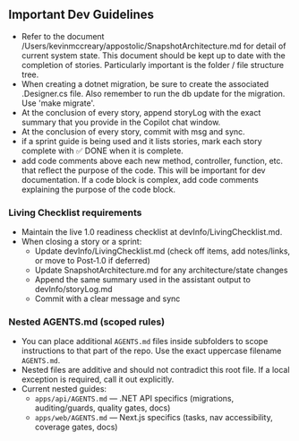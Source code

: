 ## Important Dev Guidelines

- Refer to the document /Users/kevinmccreary/appostolic/SnapshotArchitecture.md for detail of current system state. This document should be kept up to date with the completion of stories. Particularly important is the folder / file structure tree.
- When creating a dotnet migration, be sure to create the associated .Designer.cs file. Also remember to run the db update for the migration. Use 'make migrate'.
- At the conclusion of every story, append storyLog with the exact summary that you provide in the Copilot chat window.
- At the conclusion of every story, commit with msg and sync.
- if a sprint guide is being used and it lists stories, mark each story complete with ✅ DONE when it is complete.
- add code comments above each new method, controller, function, etc. that reflect the purpose of the code. This will be important for dev documentation. If a code block is complex, add code comments explaining the purpose of the code block.

### Living Checklist requirements

- Maintain the live 1.0 readiness checklist at devInfo/LivingChecklist.md.
- When closing a story or a sprint:
  - Update devInfo/LivingChecklist.md (check off items, add notes/links, or move to Post‑1.0 if deferred)
  - Update SnapshotArchitecture.md for any architecture/state changes
  - Append the same summary used in the assistant output to devInfo/storyLog.md
  - Commit with a clear message and sync

### Nested AGENTS.md (scoped rules)

- You can place additional `AGENTS.md` files inside subfolders to scope instructions to that part of the repo. Use the exact uppercase filename `AGENTS.md`.
- Nested files are additive and should not contradict this root file. If a local exception is required, call it out explicitly.
- Current nested guides:
  - `apps/api/AGENTS.md` — .NET API specifics (migrations, auditing/guards, quality gates, docs)
  - `apps/web/AGENTS.md` — Next.js specifics (tasks, nav accessibility, coverage gates, docs)
